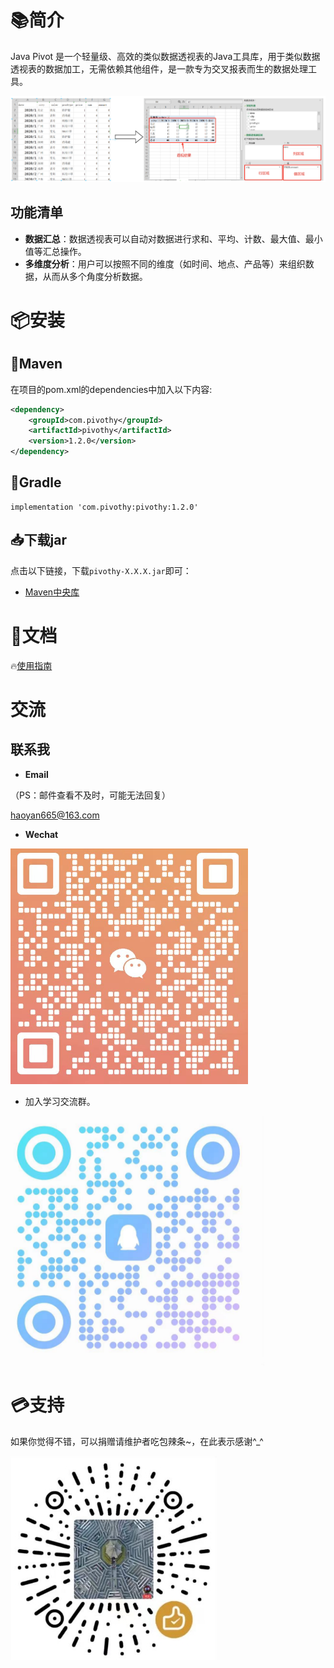 # 📚简介

Java Pivot 是一个轻量级、高效的类似数据透视表的Java工具库，用于类似数据透视表的数据加工，无需依赖其他组件，是一款专为交叉报表而生的数据处理工具。

![1717462227667](docs/images/pivothy/1717462227667.png)

## 功能清单

* **数据汇总**：数据透视表可以自动对数据进行求和、平均、计数、最大值、最小值等汇总操作。
* **多维度分析**：用户可以按照不同的维度（如时间、地点、产品等）来组织数据，从而从多个角度分析数据。


# 📦安装

## 🍊Maven

在项目的pom.xml的dependencies中加入以下内容:

```xml
<dependency>
    <groupId>com.pivothy</groupId>
    <artifactId>pivothy</artifactId>
    <version>1.2.0</version>
</dependency>

```

## 🍐Gradle

```
implementation 'com.pivothy:pivothy:1.2.0'
```

## 📥下载jar

点击以下链接，下载`pivothy-X.X.X.jar`即可：

* [Maven中央库](https://repo1.maven.org/maven2/com/pivothy/pivothy/1.1.0/)

# 📝文档

🔥[使用指南](docs/pivothy.md)

# 交流

## 联系我

* **Email**

（PS：邮件查看不及时，可能无法回复）

[haoyan665@163.com](mailto:haoyan665@163.com)

* **Wechat**

![1717319058593](docs/images/pivothy/1717319058593.png)

* 加入学习交流群。

![1717318781476](docs/images/pivothy/1717318781476.png)

# 💳支持

如果你觉得不错，可以捐赠请维护者吃包辣条\~，在此表示感谢^\_^

![1717147087244](docs/images/pivothy/1717147087244.png)
